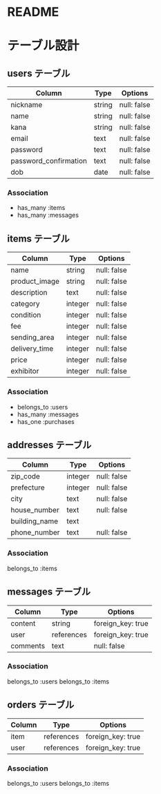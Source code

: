 # README

# テーブル設計

## users テーブル

| Column                | Type    | Options     |
| --------------------- | ------  | ----------- |
| nickname              | string  | null: false | ニックネーム
| name                  | string  | null: false | 名前
| kana                  | string  | null: false | 名前(カナ)
| email                 | text    | null: false | e-mail
| password              | text    | null: false | パスワード
| password_confirmation | text    | null: false | パスワード(確認)
| dob                   | date    | null: false | 生年月日

### Association
- has_many :items
- has_many :messages


## items テーブル

| Column          | Type    | Options     |
| ----------------| --------| ----------- |
| name            | string  | null: false | 商品名
| product_image   | string  | null: false | 商品画像
| description     | text    | null: false | 商品の説明
| category        | integer | null: false | カテゴリー Active_hash
| condition       | integer | null: false | 商品の状態 Active_hash
| fee             | integer | null: false | 配送料 Active_hash
| sending_area    | integer | null: false | 発送元の地域 Active_hash
| delivery_time   | integer | null: false | 発送までの日数 Active_hash
| price           | integer | null: false | 価格
| exhibitor       | integer | null: false | 出品者

### Association
- belongs_to :users
- has_many :messages
- has_one :purchases

## addresses テーブル

| Column        | Type       | Options                        |
| --------------| ---------- | ------------------------------ |
| zip_code      | integer    | null: false                    | 郵便番号
| prefecture    | integer    | null: false                    | 都道府県 Active_hash
| city          | text       | null: false                    | 市町村
| house_number  | text       | null: false                    | 番地
| building_name | text       |                                | 建物名
| phone_number  | text       | null: false                    | 電話番号

### Association
belongs_to :items

## messages テーブル

| Column  | Type       | Options                        |
| ------- | ---------- | ------------------------------ |
| content | string     | foreign_key: true              | 商品ID
| user    | references | foreign_key: true              | ユーザーID
| comments| text       | null: false                    | コメント

### Association
belongs_to :users
belongs_to :items

## orders テーブル

| Column    | Type       | Options                        |
| --------- | ---------- | ------------------------------ |
| item      | references | foreign_key: true              | 商品ID
| user      | references | foreign_key: true              | 購入者

### Association
belongs_to :users
belongs_to :items